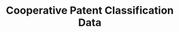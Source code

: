 ---
layout: default
bigquery: https://console.cloud.google.com/bigquery?p=patents-public-data&d=cpc&page=dataset
citation: '“Cooperative Patent Classification” by the EPO and USPTO, for public use. '
contributors: EPO, USPTO
cost: None
description: Cooperative Patent Classification Data contains the scheme and definitions
  of the Cooperative Patent Classification system for classifying patent documents.
  The CPC is the result of a partnership between the EPO and the USPTO in their joint
  effort to develop a common, internationally compatible classification system for
  technical documents, in particular patent publications, which will be used by both
  offices in the patent granting process
documentation: https://www.cooperativepatentclassification.org/cpcSchemeAndDefinitions
last_edit: Mon, 04 Apr 2022 19:07:06 GMT
location: https://www.cooperativepatentclassification.org/index
maintained_by: USPTO, EPO
schema_fields: '[''additional_only'', ''glossary'', ''informativeReferences'', ''residual_references'',
  ''application_references'', ''childGroups'', ''ipc_concordant'', ''titlePart'',
  ''synonyms'', ''informative_references'', ''definition'', ''notAllocatable'', ''breakdownCode'',
  ''title_part'', ''dateRevised'', ''children'', ''breakdown_code'', ''residualReferences'',
  ''level'', ''titleFull'', ''limitingReferences'', ''child_groups'', ''date_revised'',
  ''sizeCache'', ''limiting_references'', ''status'', ''symbol'', ''not_allocatable'',
  ''applicationReferences'', ''ipcConcordant'', ''title_full'', ''parents'']'
shortname: cooperative_patent_classification
tags:
- patents
- science
title: Cooperative Patent Classification Data
uuid: 984374a7-16e9-4b35-9445-458daceb01bf
---